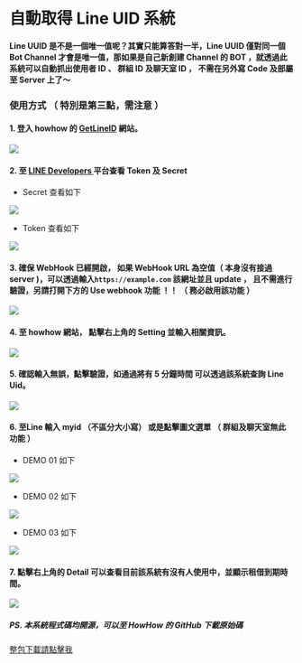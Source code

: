 # 自動取得 Line UID 系統


#### Line UUID 是不是一個唯一值呢？其實只能算答對一半，Line UUID 僅對同一個 Bot Channel 才會是唯一值，那如果是自己新創建 Channel 的 BOT ，就透過此系統可以自動抓出使用者 ID 、 群組 ID 及聊天室 ID ， 不需在另外寫 Code 及部屬至 Server 上了～

### 使用方式 （ 特別是第三點，需注意 ）

#### 1. 登入 howhow 的 [GetLineID](https://lineuid.howhow.tk) 網站。

![](https://i.imgur.com/nC3PkbE.png)


#### 2. 至 [ LINE Developers ](https://developers.line.biz/) 平台查看 Token 及 Secret


* Secret 查看如下

![](https://i.imgur.com/cvYE0b3.png)

* Token 查看如下

![](https://i.imgur.com/8aIxnD5.png)




#### 3. 確保 WebHook 已經開啟， 如果 WebHook URL 為空值（ 本身沒有接過 server )，可以透過輸入``` https://example.com ``` 該網址並且 update ， 且不需進行驗證，另請打開下方的 Use webhook 功能 ！！ （ 務必啟用該功能 ）


![](https://i.imgur.com/ygIAr40.png)



#### 4. 至 howhow 網站， 點擊右上角的 Setting 並輸入相關資訊。


![](https://i.imgur.com/0oRvv6M.png)

#### 5. 確認輸入無誤，點擊驗證，如通過將有 5 分鐘時間 可以透過該系統查詢 Line Uid。

![](https://i.imgur.com/CqiL2Cg.png)


#### 6. 至Line 輸入 myid （不區分大小寫） 或是點擊圖文選單 （ 群組及聊天室無此功能 ）

* DEMO 01 如下

![](https://i.imgur.com/YbRhb91.png)

* DEMO 02 如下

![](https://i.imgur.com/xNcsYln.png)

* DEMO 03 如下

![](https://i.imgur.com/mIjyzx3.png)


#### 7. 點擊右上角的 Detail 可以查看目前該系統有沒有人使用中，並顯示租借到期時間。

![](https://i.imgur.com/oKkOyPW.png)




##### PS. 本系統程式碼均開源，可以至 HowHow 的 GitHub 下載原始碼

[整包下載請點擊我](https://downgit.github.io/#/home?url=https://github.com/JeffWen0105/howhow/tree/main/Python/Line/getLineUid)

